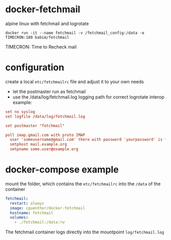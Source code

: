 # docker-fetchmail
alpine linux with fetchmail and logrotate
```
docker run -it --name fetchmail -v /fetchmail_config:/data -e TIMECRON:180 babim/fetchmail
```
TIMECRON: Time to Recheck mail

# configuration
create a local `etc/fetchmailrc` file and adjust it to your own needs
 - let the postmaster run as fetchmail
 - use the /data/log/fetchmail.log logging path for correct logrotate interop
example:

```conf
set no syslog
set logfile /data/log/fetchmail.log

set postmaster "fetchmail"

poll imap.gmail.com with proto IMAP
  user 'someusername@gmail.com' there with password 'yourpassword' is fetchmail here options ssl
  smtphost mail.example.org
  smtpname some.user@example.org
```

# docker-compose example
mount the folder, which contains the `etc/fetchmailrc` into the `/data` of the container

```yml
fetchmail:
  restart: always
  image: cguenther/docker-fetchmail
  hostname: fetchmail
  volumes:
    - ./fetchmail:/data:rw
```
The fetchmail container logs directly into the mountpoint `log/fetchmail.log`
